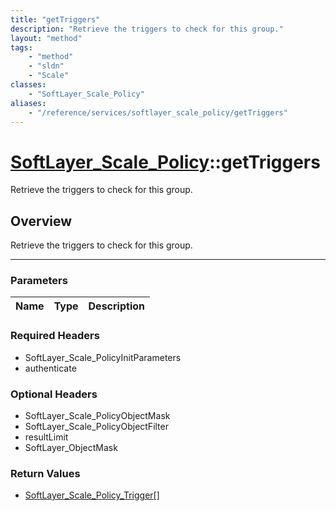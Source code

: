 ```yaml
---
title: "getTriggers"
description: "Retrieve the triggers to check for this group."
layout: "method"
tags:
    - "method"
    - "sldn"
    - "Scale"
classes:
    - "SoftLayer_Scale_Policy"
aliases:
    - "/reference/services/softlayer_scale_policy/getTriggers"
---
```

# [SoftLayer_Scale_Policy](/reference/services/SoftLayer_Scale_Policy)::getTriggers


Retrieve the triggers to check for this group.


## Overview 
Retrieve the triggers to check for this group.

-----

### Parameters 
|Name | Type | Description |
| --- | --- | --- |


### Required Headers
* SoftLayer_Scale_PolicyInitParameters
* authenticate


### Optional Headers
* SoftLayer_Scale_PolicyObjectMask
* SoftLayer_Scale_PolicyObjectFilter
* resultLimit
* SoftLayer_ObjectMask

### Return Values
* <a href='/reference/datatypes/SoftLayer_Scale_Policy_Trigger'>SoftLayer_Scale_Policy_Trigger[] </a>




